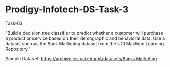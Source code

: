 # Prodigy-Infotech-DS-Task-3
Task-03

"Build a decision tree classifier to predict whether a customer will purchase a product or service based on their demographic and behavioral data. Use a dataset such as the Bank Marketing dataset from the UCI Machine Learning Repository."

Sample Dataset:
https://archive.ics.uci.edu/ml/datasets/Bank+Marketing
